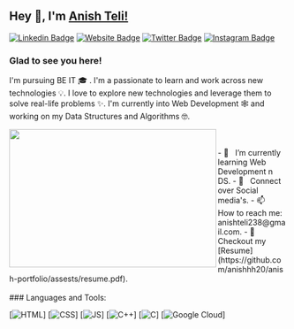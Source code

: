 ## Hey 👋, I'm [Anish Teli!](https://github.com/anishhh20)

[![Linkedin Badge](https://img.shields.io/badge/-LinkedIn-0e76a8?style=flat-square&logo=Linkedin&logoColor=white)](www.linkedin.com/in/anishteli238)
[![Website Badge](https://img.shields.io/badge/Website-3b5998?style=flat-square&logo=google-chrome&logoColor=white)](https://anishhh20.github.io/anish-portfolio/)
[![Twitter Badge](https://img.shields.io/badge/-Twitter-00acee?style=flat-square&logo=Twitter&logoColor=white)](https://twitter.com/anish_teli238)
[![Instagram Badge](https://img.shields.io/badge/-Instagram-e4405f?style=flat-square&logo=Instagram&logoColor=white)](https://www.instagram.com/anishhh20/)

### Glad to see you here!

I'm pursuing BE IT 🎓 . I'm a passionate to learn and work across new technologies 💡. I love to explore new technologies and leverage them to solve real-life problems ✨. I'm currently into Web Development 🕸️ and working on my Data Structures and Algorithms 🤓.<br>

<img align="left" height="250" width="375" alt="" src="https://miro.medium.com/max/1360/0*gqO3slLmGb4mUeje.gif" />
<br><br>
<div align="left">
- 🚀 &nbsp; I’m currently learning Web Development n DS.
- 💬 &nbsp; Connect over Social media's.
- 📫 &nbsp; How to reach me: anishteli238@gmail.com.
- 📝 &nbsp; Checkout my [Resume](https://github.com/anishhh20/anish-portfolio/assests/resume.pdf).
<br><br>
 </div>
### Languages and Tools:

[![HTML](https://img.shields.io/badge/html5%20-%23E34F26.svg?&style=for-the-badge&logo=html5&logoColor=white)]
[![CSS](https://img.shields.io/badge/css3%20-%231572B6.svg?&style=for-the-badge&logo=css3&logoColor=white)]
[![JS](https://img.shields.io/badge/javascript%20-%23323330.svg?&style=for-the-badge&logo=javascript&logoColor=%23F7DF1E)]
[<img alt="C++" src="https://img.shields.io/badge/c++-%2300599C.svg?&style=for-the-badge&logo=c%2B%2B&ogoColor=white" />]
[<img alt="C" src="https://img.shields.io/badge/c-%2300599C.svg?&style=for-the-badge&logo=c&logoColor=white" />]
[<img alt="Google Cloud" src="https://img.shields.io/badge/Google_Cloud-4285F4?style=for-the-badge&logo=google-cloud&logoColor=white" />]
